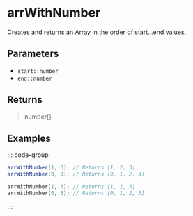 # arrWithNumber <Lang dart js />

Creates and returns an Array in the order of start...end values.

## Parameters

- `start::number`
- `end::number`

## Returns

> number[]

## Examples

::: code-group

```javascript [JavaScript]
arrWithNumber(1, 3); // Returns [1, 2, 3]
arrWithNumber(0, 3); // Returns [0, 1, 2, 3]
```

```dart [Dart]
arrWithNumber(1, 3); // Returns [1, 2, 3]
arrWithNumber(0, 3); // Returns [0, 1, 2, 3]
```

:::
